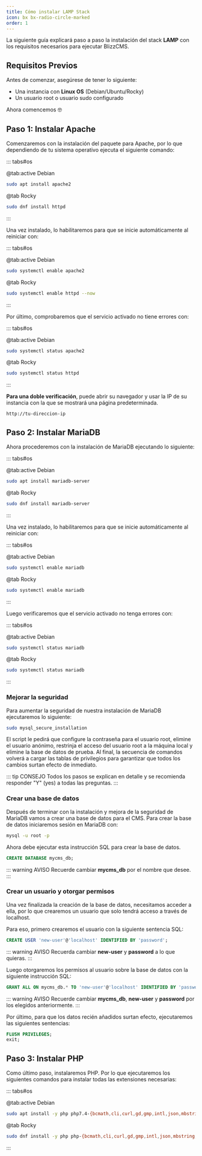 ```yaml
---
title: Cómo instalar LAMP Stack
icon: bx bx-radio-circle-marked
order: 1
---
```


La siguiente guía explicará paso a paso la instalación del stack **LAMP** con los requisitos necesarios para ejecutar BlizzCMS.

## Requisitos Previos

Antes de comenzar, asegúrese de tener lo siguiente:

- Una instancia con **Linux OS** (Debian/Ubuntu/Rocky)
- Un usuario root o usuario sudo configurado

Ahora comencemos :nerd_face:

## Paso 1: Instalar Apache

Comenzaremos con la instalación del paquete para Apache, por lo que dependiendo de tu sistema operativo ejecuta el siguiente comando:

::: tabs#os

@tab:active Debian

```bash
sudo apt install apache2
```

@tab Rocky

```bash
sudo dnf install httpd
```

:::

Una vez instalado, lo habilitaremos para que se inicie automáticamente al reiniciar con:

::: tabs#os

@tab:active Debian

```bash
sudo systemctl enable apache2
```

@tab Rocky

```bash
sudo systemctl enable httpd --now
```

:::

Por último, comprobaremos que el servicio activado no tiene errores con:

::: tabs#os

@tab:active Debian

```bash
sudo systemctl status apache2
```

@tab Rocky

```bash
sudo systemctl status httpd
```

:::

**Para una doble verificación**, puede abrir su navegador y usar la IP de su instancia con la que se mostrará una página predeterminada.

```
http://tu-direccion-ip
```

## Paso 2: Instalar MariaDB

Ahora procederemos con la instalación de MariaDB ejecutando lo siguiente:

::: tabs#os

@tab:active Debian

```bash
sudo apt install mariadb-server
```

@tab Rocky

```bash
sudo dnf install mariadb-server
```

:::

Una vez instalado, lo habilitaremos para que se inicie automáticamente al reiniciar con:

::: tabs#os

@tab:active Debian

```bash
sudo systemctl enable mariadb
```

@tab Rocky

```bash
sudo systemctl enable mariadb
```

:::

Luego verificaremos que el servicio activado no tenga errores con:

::: tabs#os

@tab:active Debian

```bash
sudo systemctl status mariadb
```

@tab Rocky

```bash
sudo systemctl status mariadb
```

:::

### Mejorar la seguridad

Para aumentar la seguridad de nuestra instalación de MariaDB ejecutaremos lo siguiente:

```bash
sudo mysql_secure_installation
```

El script le pedirá que configure la contraseña para el usuario root, elimine el usuario anónimo, restrinja el acceso del usuario root a la máquina local y elimine la base de datos de prueba. Al final, la secuencia de comandos volverá a cargar las tablas de privilegios para garantizar que todos los cambios surtan efecto de inmediato.

::: tip CONSEJO
Todos los pasos se explican en detalle y se recomienda responder "Y" (yes) a todas las preguntas.
:::

### Crear una base de datos

Después de terminar con la instalación y mejora de la seguridad de MariaDB vamos a crear una base de datos para el CMS. Para crear la base de datos iniciaremos sesión en MariaDB con:

```bash
mysql -u root -p
```

Ahora debe ejecutar esta instrucción SQL para crear la base de datos.

```sql
CREATE DATABASE mycms_db;
```

::: warning AVISO
Recuerde cambiar **mycms_db** por el nombre que desee.
:::

### Crear un usuario y otorgar permisos

Una vez finalizada la creación de la base de datos, necesitamos acceder a ella, por lo que crearemos un usuario que solo tendrá acceso a través de localhost.

Para eso, primero crearemos el usuario con la siguiente sentencia SQL:

```sql
CREATE USER 'new-user'@'localhost' IDENTIFIED BY 'password';
```

::: warning AVISO
Recuerda cambiar **new-user** y **password** a lo que quieras.
:::

Luego otorgaremos los permisos al usuario sobre la base de datos con la siguiente instrucción SQL:

```sql
GRANT ALL ON mycms_db.* TO 'new-user'@'localhost' IDENTIFIED BY 'password';
```

::: warning AVISO
Recuerde cambiar **mycms_db**, **new-user** y **password** por los elegidos anteriormente.
:::

Por último, para que los datos recién añadidos surtan efecto, ejecutaremos las siguientes sentencias:

```sql
FLUSH PRIVILEGES;
exit;
```

## Paso 3: Instalar PHP

Como último paso, instalaremos PHP. Por lo que ejecutaremos los siguientes comandos para instalar todas las extensiones necesarias:

::: tabs#os

@tab:active Debian

```bash
sudo apt install -y php php7.4-{bcmath,cli,curl,gd,gmp,intl,json,mbstring,mysqlnd,openssl,soap,xml,zip}
```

@tab Rocky

```bash
sudo dnf install -y php php-{bcmath,cli,curl,gd,gmp,intl,json,mbstring,mysqlnd,openssl,soap,xml,zip}
```

:::
